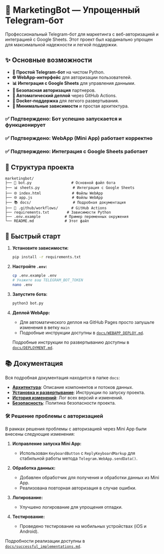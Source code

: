 # 🚀 MarketingBot — Упрощенный Telegram-бот

Профессиональный Telegram-бот для маркетинга с веб-авторизацией и интеграцией с Google Sheets. Этот проект был кардинально упрощен для максимальной надежности и легкой поддержки.

## ✨ Основные возможности

- **🤖 Простой Telegram-бот** на чистом Python.
- **🌐 WebApp-интерфейс** для авторизации пользователей.
- **📊 Интеграция с Google Sheets** для управления данными.
- **🔐 Безопасная авторизация** партнеров.
- **🚀 Автоматический деплой** через GitHub Actions.
- **🐳 Docker-поддержка** для легкого развертывания.
- **🔧 Минимальные зависимости** и простая архитектура.
### ✅ Подтверждено: Бот успешно запускается и функционирует
### ✅ Подтверждено: WebApp (Mini App) работает корректно
### ✅ Подтверждено: Интеграция с Google Sheets работает

## 📁 Структура проекта

```
marketingbot/
├── 🤖 bot.py                  # Основной файл бота
├── 📊 sheets.py               # Интеграция с Google Sheets
├── 🌐 index.html              # Файлы WebApp
├── 🌐 app.js                  # Файлы WebApp
├── 📚 docs/                   # Подробная документация
├── 🔄 .github/workflows/      # GitHub Actions
├── requirements.txt        # Зависимости Python
├── .env.example           # Пример переменных окружения
└── README.md              # Этот файл
```

## 🚀 Быстрый старт

1.  **Установите зависимости:**
    ```bash
    pip install -r requirements.txt
    ```

2. **Настройте `.env`:**
    ```bash
    cp .env.example .env
    # Укажите ваш TELEGRAM_BOT_TOKEN
    nano .env
    ```

3.  **Запустите бота:**
    ```bash
    python3 bot.py
    ```

4.  **Деплой WebApp:**
    - Для автоматического деплоя на GitHub Pages просто запушьте изменения в ветку `main`
    - Подробные инструкции доступны в [`docs/WEBAPP_DEPLOY.md`](./docs/WEBAPP_DEPLOY.md).

    Подробные инструкции по развертыванию доступны в [`docs/DEPLOYMENT.md`](./docs/DEPLOYMENT.md).

## 📚 Документация

Вся подробная документация находится в папке `docs`:

- **[Архитектура](./docs/ARCHITECTURE.md)**: Описание компонентов и потоков данных.
- **[Установка и развертывание](./docs/DEPLOYMENT.md)**: Инструкции по запуску проекта.
- **[История изменений](./docs/CHANGELOG.md)**: Лог всех версий и изменений.
- **[Безопасность](./docs/SECURITY.md)**: Политика безопасности проекта.

### 🛠 Решение проблемы с авторизацией

В рамках решения проблемы с авторизацией через Mini App были внесены следующие изменения:

1. **Исправление запуска Mini App:**
   - Использован `KeyboardButton` с `ReplyKeyboardMarkup` для стабильной работы метода `Telegram.WebApp.sendData()`.

2. **Обработка данных:**
   - Добавлен обработчик для получения и обработки данных из Mini App.
   - Реализована повторная авторизация в случае ошибки.

3. **Логирование:**
   - Улучшено логирование для упрощения отладки.

4. **Тестирование:**
   - Проведено тестирование на мобильных устройствах (iOS и Android).

Подробности реализации доступны в [`docs/successful_implementations.md`](./docs/successful_implementations.md).
